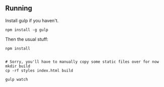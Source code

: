 ## Running

Install gulp if you haven't.

```
npm install -g gulp
```

Then the usual stuff:

```
npm install


# Sorry, you'll have to manually copy some static files over for now
mkdir build
cp -rf styles index.html build

gulp watch
```

